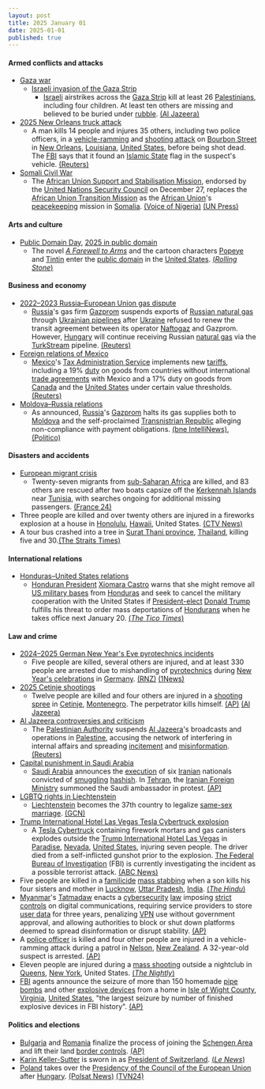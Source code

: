```yaml
---
layout: post
title: 2025 January 01
date: 2025-01-01
published: true
---
```



#### Armed conflicts and attacks

* [Gaza war](https://en.wikipedia.org/wiki/Gaza_war "Gaza war")
  * [Israeli invasion of the Gaza Strip](https://en.wikipedia.org/wiki/Israeli_invasion_of_the_Gaza_Strip "Israeli invasion of the Gaza Strip")
    * [Israeli](https://en.wikipedia.org/wiki/Israel_Defense_Forces "Israel Defense Forces") airstrikes across the [Gaza Strip](https://en.wikipedia.org/wiki/Gaza_Strip "Gaza Strip") kill at least 26 [Palestinians](https://en.wikipedia.org/wiki/Palestinians "Palestinians"), including four children. At least ten others are missing and believed to be buried under [rubble](https://en.wikipedia.org/wiki/Rubble "Rubble"). [(Al Jazeera)](https://www.aljazeera.com/news/2025/1/1/israel-kills-at-least-22-palestinians-across-gaza-on-new-year-day)
* [2025 New Orleans truck attack](https://en.wikipedia.org/wiki/2025_New_Orleans_truck_attack "2025 New Orleans truck attack")
  * A man kills 14 people and injures 35 others, including two police officers, in a [vehicle-ramming](https://en.wikipedia.org/wiki/Vehicle-ramming_attack "Vehicle-ramming attack") and [shooting attack](https://en.wikipedia.org/wiki/Mass_shooting "Mass shooting") on [Bourbon Street](https://en.wikipedia.org/wiki/Bourbon_Street "Bourbon Street") in [New Orleans](https://en.wikipedia.org/wiki/New_Orleans "New Orleans"), [Louisiana](https://en.wikipedia.org/wiki/Louisiana "Louisiana"), [United States](https://en.wikipedia.org/wiki/United_States "United States"), before being shot dead. The [FBI](https://en.wikipedia.org/wiki/FBI "FBI") says that it found an [Islamic State](https://en.wikipedia.org/wiki/Islamic_State "Islamic State") flag in the suspect's vehicle. [(Reuters)](https://www.reuters.com/world/us/multiple-fatalities-truck-crashes-into-new-orleans-crowd-cbs-news-says-2025-01-01/)
* [Somali Civil War](https://en.wikipedia.org/wiki/Somali_Civil_War_%282009%E2%80%93present%29 "Somali Civil War (2009–present)")
  * The [African Union Support and Stabilisation Mission](https://en.wikipedia.org/wiki/African_Union_Support_and_Stabilization_Mission_in_Somalia "African Union Support and Stabilization Mission in Somalia"), endorsed by the [United Nations Security Council](https://en.wikipedia.org/wiki/United_Nations_Security_Council "United Nations Security Council") on December 27, replaces the [African Union Transition Mission](https://en.wikipedia.org/wiki/African_Union_Transition_Mission_in_Somalia "African Union Transition Mission in Somalia") as the [African Union](https://en.wikipedia.org/wiki/African_Union "African Union")'s [peacekeeping](https://en.wikipedia.org/wiki/Peacekeeping "Peacekeeping") mission in [Somalia](https://en.wikipedia.org/wiki/Somalia "Somalia"). [(Voice of Nigeria)](https://von.gov.ng/un-approves-new-au-force-in-somalia/) [(UN Press)](https://press.un.org/en/2024/sc15955.doc.htm)

#### Arts and culture

* [Public Domain Day](https://en.wikipedia.org/wiki/Public_Domain_Day "Public Domain Day"), [2025 in public domain](https://en.wikipedia.org/wiki/2025_in_public_domain "2025 in public domain")
  * The novel *[A Farewell to Arms](https://en.wikipedia.org/wiki/A_Farewell_to_Arms "A Farewell to Arms")* and the cartoon characters [Popeye](https://en.wikipedia.org/wiki/Popeye "Popeye") and [Tintin](https://en.wikipedia.org/wiki/Tintin_%28character%29 "Tintin (character)") enter the [public domain](https://en.wikipedia.org/wiki/Public_domain "Public domain") in the [United States](https://en.wikipedia.org/wiki/United_States "United States"). [(*Rolling Stone*)](https://www.rollingstone.com/culture/culture-news/popeye-skeleton-dance-singin-in-the-rain-maltese-falcon-public-domain-1235218802/)

#### Business and economy

* [2022–2023 Russia–European Union gas dispute](https://en.wikipedia.org/wiki/2022%E2%80%932023_Russia%E2%80%93European_Union_gas_dispute "2022–2023 Russia–European Union gas dispute")
  * [Russia](https://en.wikipedia.org/wiki/Russia "Russia")'s gas firm [Gazprom](https://en.wikipedia.org/wiki/Gazprom "Gazprom") suspends exports of [Russian natural gas](https://en.wikipedia.org/wiki/Natural_gas_in_Russia "Natural gas in Russia") through [Ukrainian pipelines](https://en.wikipedia.org/wiki/Natural_gas_transmission_system_of_Ukraine "Natural gas transmission system of Ukraine") after [Ukraine](https://en.wikipedia.org/wiki/Ukraine "Ukraine") refused to renew the transit agreement between its operator [Naftogaz](https://en.wikipedia.org/wiki/Naftogaz "Naftogaz") and Gazprom. However, [Hungary](https://en.wikipedia.org/wiki/Hungary "Hungary") will continue receiving Russian [natural gas](https://en.wikipedia.org/wiki/Natural_gas "Natural gas") via the [TurkStream](https://en.wikipedia.org/wiki/TurkStream "TurkStream") pipeline. [(Reuters)](https://www.reuters.com/business/energy/russia-halts-gas-exports-europe-via-ukraine-2025-01-01/)
* [Foreign relations of Mexico](https://en.wikipedia.org/wiki/Foreign_relations_of_Mexico "Foreign relations of Mexico")
  * [Mexico](https://en.wikipedia.org/wiki/Mexico "Mexico")'s [Tax Administration Service](https://en.wikipedia.org/wiki/Servicio_de_Administraci%C3%B3n_Tributaria "Servicio de Administración Tributaria") implements new [tariffs](https://en.wikipedia.org/wiki/Tariff "Tariff"), including a 19% [duty](https://en.wikipedia.org/wiki/Duty_%28tax%29 "Duty (tax)") on goods from countries without international [trade agreements](https://en.wikipedia.org/wiki/Trade_agreement "Trade agreement") with Mexico and a 17% duty on goods from [Canada](https://en.wikipedia.org/wiki/Canada "Canada") and the [United States](https://en.wikipedia.org/wiki/United_States "United States") under certain value thresholds. [(Reuters)](https://www.reuters.com/world/americas/mexico-unveils-new-tariffs-popular-e-tailers-like-shein-temu-may-be-crosshairs-2024-12-31/)
* [Moldova–Russia relations](https://en.wikipedia.org/wiki/Moldova%E2%80%93Russia_relations "Moldova–Russia relations")
  * As announced, [Russia](https://en.wikipedia.org/wiki/Russia "Russia")'s [Gazprom](https://en.wikipedia.org/wiki/Gazprom "Gazprom") halts its gas supplies both to [Moldova](https://en.wikipedia.org/wiki/Moldova "Moldova") and the self-proclaimed [Transnistrian Republic](https://en.wikipedia.org/wiki/Transnistria "Transnistria") alleging non-compliance with payment obligations. [(bne IntelliNews)](https://www.intellinews.com/russia-cuts-gas-deliveries-to-moldova-in-attempt-to-undermine-political-stability-359712/), [(Politico)](https://www.politico.eu/article/moldova-gas-russia-cut-off-russia-cuts-off-gas-to-moldovan-separatists-risking-humanitarian-crisis/)

#### Disasters and accidents

* [European migrant crisis](https://en.wikipedia.org/wiki/European_migrant_crisis "European migrant crisis")
  * Twenty-seven migrants from [sub-Saharan Africa](https://en.wikipedia.org/wiki/Sub-Saharan_Africa "Sub-Saharan Africa") are killed, and 83 others are rescued after two boats capsize off the [Kerkennah Islands](https://en.wikipedia.org/wiki/Kerkennah_Islands "Kerkennah Islands") near [Tunisia](https://en.wikipedia.org/wiki/Tunisia "Tunisia"), with searches ongoing for additional missing passengers. [(France 24)](https://www.france24.com/en/live-news/20250102-27-sub-saharan-african-migrants-die-off-tunisia-in-shipwrecks)
* Three people are killed and over twenty others are injured in a fireworks explosion at a house in [Honolulu](https://en.wikipedia.org/wiki/Honolulu "Honolulu"), [Hawaii](https://en.wikipedia.org/wiki/Hawaii "Hawaii"), United States. [(CTV News)](https://www.ctvnews.ca/world/rescuers-find-gruesome-scene-at-a-honolulu-home-after-a-fireworks-blast-kills-3-injures-over-20-1.7162295)
* A tour bus crashed into a tree in [Surat Thani province](https://en.wikipedia.org/wiki/Surat_Thani_province "Surat Thani province"), [Thailand](https://en.wikipedia.org/wiki/Thailand "Thailand"), killing five and 30.[(The Straits Times)](https://www.straitstimes.com/asia/se-asia/tour-bus-crash-in-thailands-surat-thani-leaves-5-dead-30-injured)

#### International relations

* [Honduras–United States relations](https://en.wikipedia.org/wiki/Honduras%E2%80%93United_States_relations "Honduras–United States relations")
  * [Honduran President](https://en.wikipedia.org/wiki/President_of_Honduras "President of Honduras") [Xiomara Castro](https://en.wikipedia.org/wiki/Xiomara_Castro "Xiomara Castro") warns that she might remove all [US military bases](https://en.wikipedia.org/wiki/US_military_bases "US military bases") from [Honduras](https://en.wikipedia.org/wiki/Honduras "Honduras") and seek to cancel the military cooperation with the United States if [President-elect](https://en.wikipedia.org/wiki/President_of_the_United_States "President of the United States") [Donald Trump](https://en.wikipedia.org/wiki/Donald_Trump "Donald Trump") fulfills his threat to order mass deportations of [Hondurans](https://en.wikipedia.org/wiki/Honduran_diaspora "Honduran diaspora") when he takes office next January 20. [(*The Tico Times*)](https://ticotimes.net/2025/01/02/honduras-threatens-to-expel-u-s-military-bases-over-trumps-deportation-plans)

#### Law and crime

* [2024–2025 German New Year's Eve pyrotechnics incidents](https://en.wikipedia.org/wiki/2024%E2%80%932025_German_New_Year%27s_Eve_pyrotechnics_incidents "2024–2025 German New Year's Eve pyrotechnics incidents")
  * Five people are killed, several others are injured, and at least 330 people are arrested due to mishandling of [pyrotechnics](https://en.wikipedia.org/wiki/Pyrotechnics "Pyrotechnics") during [New Year's celebrations](https://en.wikipedia.org/wiki/New_Year%27s_Eve "New Year's Eve") in [Germany](https://en.wikipedia.org/wiki/Germany "Germany"). [(RNZ)](https://www.rnz.co.nz/news/world/538011/five-dead-in-germany-from-new-year-s-fireworks-accidents) [(1News)](https://www.1news.co.nz/2025/01/02/german-government-condemns-violence-that-killed-five-on-nye/)
* [2025 Cetinje shootings](https://en.wikipedia.org/wiki/2025_Cetinje_shootings "2025 Cetinje shootings")
  * Twelve people are killed and four others are injured in a [shooting spree](https://en.wikipedia.org/wiki/Spree_killer "Spree killer") in [Cetinje](https://en.wikipedia.org/wiki/Cetinje "Cetinje"), [Montenegro](https://en.wikipedia.org/wiki/Montenegro "Montenegro"). The perpetrator kills himself. [(AP)](https://apnews.com/article/montenegro-shooting-gunman-suicide-cetinje-7ab4ac905c4d08bca357251823dd4ee6) [(Al Jazeera)](https://www.aljazeera.com/news/2025/1/2/at-least-10-killed-in-mass-shooting-in-montenegro-suspect-kills-himself)
* [Al Jazeera controversies and criticism](https://en.wikipedia.org/wiki/Al_Jazeera_controversies_and_criticism "Al Jazeera controversies and criticism")
  * The [Palestinian Authority](https://en.wikipedia.org/wiki/Palestinian_Authority "Palestinian Authority") suspends [Al Jazeera](https://en.wikipedia.org/wiki/Al_Jazeera_Media_Network "Al Jazeera Media Network")'s broadcasts and operations in [Palestine](https://en.wikipedia.org/wiki/State_of_Palestine "State of Palestine"), accusing the network of interfering in internal affairs and spreading [incitement](https://en.wikipedia.org/wiki/Incitement "Incitement") and [misinformation](https://en.wikipedia.org/wiki/Misinformation "Misinformation"). [(Reuters)](https://www.reuters.com/world/middle-east/palestinian-authority-suspends-broadcast-qatars-al-jazeera-tv-temporarily-2025-01-01/)
* [Capital punishment in Saudi Arabia](https://en.wikipedia.org/wiki/Capital_punishment_in_Saudi_Arabia "Capital punishment in Saudi Arabia")
  * [Saudi Arabia](https://en.wikipedia.org/wiki/Saudi_Arabia "Saudi Arabia") announces the [execution](https://en.wikipedia.org/wiki/Capital_punishment "Capital punishment") of six [Iranian](https://en.wikipedia.org/wiki/Iran "Iran") nationals convicted of [smuggling](https://en.wikipedia.org/wiki/Illegal_drug_trade "Illegal drug trade") [hashish](https://en.wikipedia.org/wiki/Hashish "Hashish"). In [Tehran](https://en.wikipedia.org/wiki/Tehran "Tehran"), the [Iranian Foreign Ministry](https://en.wikipedia.org/wiki/Ministry_of_Foreign_Affairs_%28Iran%29 "Ministry of Foreign Affairs (Iran)") summoned the Saudi ambassador in protest. [(AP)](https://apnews.com/article/iran-saudi-arabia-hashish-executions-efd48a3efcdbf2664e14c8ccf879f323)
* [LGBTQ rights in Liechtenstein](https://en.wikipedia.org/wiki/LGBTQ_rights_in_Liechtenstein "LGBTQ rights in Liechtenstein")
  * [Liechtenstein](https://en.wikipedia.org/wiki/Liechtenstein "Liechtenstein") becomes the 37th country to legalize [same-sex marriage](https://en.wikipedia.org/wiki/Same-sex_marriage_in_Liechtenstein "Same-sex marriage in Liechtenstein"). [(GCN)](https://gcn.ie/liechtenstein-legalise-same-sex-marriage/)
* [Trump International Hotel Las Vegas Tesla Cybertruck explosion](https://en.wikipedia.org/wiki/Trump_International_Hotel_Las_Vegas_Tesla_Cybertruck_explosion "Trump International Hotel Las Vegas Tesla Cybertruck explosion")
  * A [Tesla Cybertruck](https://en.wikipedia.org/wiki/Tesla_Cybertruck "Tesla Cybertruck") containing firework mortars and gas canisters explodes outside the [Trump International Hotel Las Vegas](https://en.wikipedia.org/wiki/Trump_International_Hotel_Las_Vegas "Trump International Hotel Las Vegas") in [Paradise](https://en.wikipedia.org/wiki/Paradise%2C_Nevada "Paradise, Nevada"), [Nevada](https://en.wikipedia.org/wiki/Nevada "Nevada"), [United States](https://en.wikipedia.org/wiki/United_States "United States"), injuring seven people. The driver died from a self-inflicted gunshot prior to the explosion. [The Federal Bureau of Investigation](https://en.wikipedia.org/wiki/The_Federal_Bureau_of_Investigation "The Federal Bureau of Investigation") (FBI) is currently investigating the incident as a possible terrorist attack. [(ABC News)](https://abc7.com/post/trump-tower-fire-police-investigating-vehicle-explosion-las-vegas-nevada-hotel-driver-dead/15737979/)
* Five people are killed in a [familicide](https://en.wikipedia.org/wiki/Familicide "Familicide") [mass stabbing](https://en.wikipedia.org/wiki/Mass_stabbing "Mass stabbing") when a son kills his four sisters and mother in [Lucknow](https://en.wikipedia.org/wiki/Lucknow "Lucknow"), [Uttar Pradesh](https://en.wikipedia.org/wiki/Uttar_Pradesh "Uttar Pradesh"), [India](https://en.wikipedia.org/wiki/India "India"). [(*The Hindu*)](https://www.thehindu.com/news/national/uttar-pradesh/five-of-family-found-dead-in-lucknow-hotel-accused-held/article69049292.ece)
* [Myanmar](https://en.wikipedia.org/wiki/Myanmar "Myanmar")'s [Tatmadaw](https://en.wikipedia.org/wiki/Tatmadaw "Tatmadaw") enacts a [cybersecurity](https://en.wikipedia.org/wiki/Cybersecurity "Cybersecurity") [law](https://en.wikipedia.org/wiki/Constitution_of_Myanmar "Constitution of Myanmar") imposing [strict controls](https://en.wikipedia.org/wiki/Censorship_in_Myanmar "Censorship in Myanmar") on digital communications, requiring service providers to store [user data](https://en.wikipedia.org/wiki/User_data "User data") for three years, penalizing [VPN](https://en.wikipedia.org/wiki/VPN "VPN") use without government approval, and allowing authorities to block or shut down platforms deemed to spread disinformation or disrupt stability. [(AP)](https://apnews.com/article/internet-online-censorship-law-repression-8128ba7a2c02555217c6a64ab641eaf6)
* A [police officer](https://en.wikipedia.org/wiki/New_Zealand_Police "New Zealand Police") is killed and four other people are injured in a vehicle-ramming attack during a patrol in [Nelson](https://en.wikipedia.org/wiki/Nelson%2C_New_Zealand "Nelson, New Zealand"), [New Zealand](https://en.wikipedia.org/wiki/New_Zealand "New Zealand"). A 32-year-old suspect is arrested. [(AP)](https://apnews.com/article/police-officer-killed-zealand-nelson-lyn-fleming-475f2a6aa1a5e7739b19d3fd1e724733)
* Eleven people are injured during a [mass shooting](https://en.wikipedia.org/wiki/Mass_shooting "Mass shooting") outside a nightclub in [Queens](https://en.wikipedia.org/wiki/Queens "Queens"), [New York](https://en.wikipedia.org/wiki/New_York_%28state%29 "New York (state)"), United States. [(*The Nightly*)](https://thenightly.com.au/world/new-york-nightclub-mass-shooting-11-people-reportedly-injured-after-incident-at-amazura-night-club-in-queens-c-17263836)
* [FBI](https://en.wikipedia.org/wiki/Federal_Bureau_of_Investigation "Federal Bureau of Investigation") agents announce the seizure of more than 150 homemade [pipe bombs](https://en.wikipedia.org/wiki/Pipe_bomb "Pipe bomb") and other [explosive devices](https://en.wikipedia.org/wiki/Explosive_device "Explosive device") from a home in [Isle of Wight County](https://en.wikipedia.org/wiki/Isle_of_Wight_County%2C_Virginia "Isle of Wight County, Virginia"), [Virginia](https://en.wikipedia.org/wiki/Virginia "Virginia"), [United States](https://en.wikipedia.org/wiki/United_States "United States"), "the largest seizure by number of finished explosive devices in FBI history". [(AP)](https://apnews.com/article/homemade-bombs-seized-virginia-firearms-c68488480ef8bd3de7b432272399aa28)

#### Politics and elections

* [Bulgaria](https://en.wikipedia.org/wiki/Bulgaria "Bulgaria") and [Romania](https://en.wikipedia.org/wiki/Romania "Romania") finalize the process of joining the [Schengen Area](https://en.wikipedia.org/wiki/Schengen_Area "Schengen Area") and lift their land [border controls](https://en.wikipedia.org/wiki/Border_control "Border control"). [(AP)](https://apnews.com/article/bulgaria-romania-full-membership-schengen-area-8f63edc2d0dfa7e1d14934ea1cd9b2a2)
* [Karin Keller-Sutter](https://en.wikipedia.org/wiki/Karin_Keller-Sutter "Karin Keller-Sutter") is sworn in as [President of Switzerland](https://en.wikipedia.org/wiki/President_of_Switzerland "President of Switzerland"). [(*Le News*)](https://lenews.ch/2024/12/27/switzerlands-new-president-in-2025/)
* [Poland](https://en.wikipedia.org/wiki/Poland "Poland") takes over the [Presidency of the Council of the European Union](https://en.wikipedia.org/wiki/Presidency_of_the_Council_of_the_European_Union "Presidency of the Council of the European Union") after [Hungary](https://en.wikipedia.org/wiki/Hungary "Hungary"). [(Polsat News)](https://www.polsatnews.pl/wiadomosc/2025-01-03/inauguracja-polskiej-prezydencji-w-ue/) [(TVN24)](https://tvn24.pl/polska/polska-prezydencja-w-radzie-unii-europejskiej-oficjalna-inauguracja-przemowienie-premiera-donalda-tuska-st8245824)
